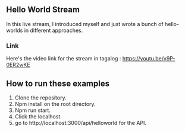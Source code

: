 ## Hello World Stream
In this live stream, I introduced myself and just wrote a bunch of hello-worlds in different approaches.

### Link
Here's the video link for the stream in tagalog : https://youtu.be/v9P-0ER2wKE

## How to run these examples
1. Clone the repository.
2. Npm install on the root directory.
3. Npm run start.
4. Click the localhost.
5. go to http://localhost:3000/api/helloworld for the API.